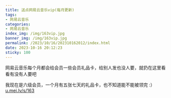 ```yaml
---
title: 送点网易云音乐vip(每月更新)
tags: 
- 网易云音乐
categories: 
- 网易云音乐
index_img: /img/163vip.jpg
banner_img: /img/163vip.jpg
permalink: /2023/10/16/202310162012/index.html
date: 2023-10-16 20:12:23
sticky: 100
---
```


网易云音乐每个月都会给会员一些会员礼品卡，给别人发也没人要，就扔在这里看看有没有人要吧

我现在是六级会员，一个月有五张七天的礼品卡，也不知道能不能被领完 :）       
[u.mei.lv/s/163](https://u.mei.lv/s/163)   